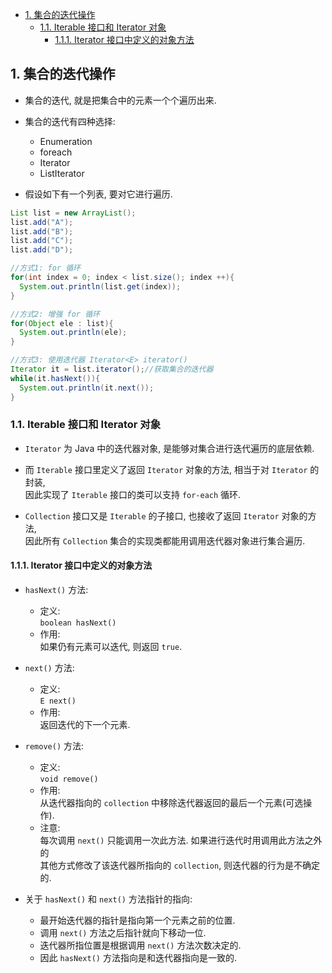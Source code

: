 <!-- TOC -->

- [1. 集合的迭代操作](#1-集合的迭代操作)
  - [1.1. Iterable 接口和 Iterator 对象](#11-iterable-接口和-iterator-对象)
    - [1.1.1. Iterator 接口中定义的对象方法](#111-iterator-接口中定义的对象方法)

<!-- /TOC -->

## 1. 集合的迭代操作
- 集合的迭代, 就是把集合中的元素一个个遍历出来.  
- 集合的迭代有四种选择:  
  - Enumeration
  - foreach
  - Iterator
  - ListIterator

- 假设如下有一个列表, 要对它进行遍历.
```java
List list = new ArrayList();
list.add("A"); 
list.add("B"); 
list.add("C"); 
list.add("D"); 

//方式1: for 循环
for(int index = 0; index < list.size(); index ++){
  System.out.println(list.get(index));
}

//方式2: 增强 for 循环
for(Object ele : list){
  System.out.println(ele);
}

//方式3: 使用迭代器 Iterator<E> iterator()
Iterator it = list.iterator();//获取集合的迭代器
while(it.hasNext()){
  System.out.println(it.next());
}
```


### 1.1. Iterable 接口和 Iterator 对象
- `Iterator` 为 Java 中的迭代器对象, 是能够对集合进行迭代遍历的底层依赖.  

- 而 `Iterable` 接口里定义了返回 `Iterator` 对象的方法, 相当于对 `Iterator` 的封装,  
  因此实现了 `Iterable` 接口的类可以支持 `for-each` 循环.  
  
- `Collection` 接口又是 `Iterable` 的子接口, 也接收了返回 `Iterator` 对象的方法,  
  因此所有 `Collection` 集合的实现类都能用调用迭代器对象进行集合遍历.

#### 1.1.1. Iterator 接口中定义的对象方法
- `hasNext()` 方法:  
  - 定义:  
    `boolean hasNext()`
  - 作用:  
    如果仍有元素可以迭代, 则返回 `true`.
  
- `next()` 方法:  
  - 定义:  
    `E next()`
  - 作用:  
    返回迭代的下一个元素.

- `remove()` 方法:
  - 定义:  
    `void remove()`
  - 作用:  
    从迭代器指向的 `collection` 中移除迭代器返回的最后一个元素(可选操作).  
  - 注意:  
    每次调用 `next()` 只能调用一次此方法. 如果进行迭代时用调用此方法之外的  
    其他方式修改了该迭代器所指向的 `collection`, 则迭代器的行为是不确定的. 

- 关于 `hasNext()` 和 `next()` 方法指针的指向:  
  - 最开始迭代器的指针是指向第一个元素之前的位置.
  - 调用 `next()` 方法之后指针就向下移动一位.  
  - 迭代器所指位置是根据调用 `next()` 方法次数决定的.  
  - 因此 `hasNext()` 方法指向是和迭代器指向是一致的.